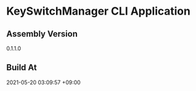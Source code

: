 KeySwitchManager CLI Application
==============================

## Assembly Version

0.1.1.0

## Build At

2021-05-20 03:09:57 +09:00
